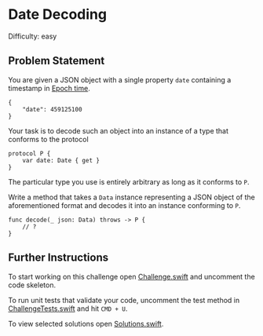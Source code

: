 Date Decoding
=============

Difficulty: easy

Problem Statement
-----------------

You are given a JSON object with a single property `date` containing a timestamp
in [Epoch time].

``` {.json}
{
    "date": 459125100
}
```

Your task is to decode such an object into an instance of a type that conforms
to the protocol

``` {.swift}
protocol P {
    var date: Date { get }
}
```

The particular type you use is entirely arbitrary as long as it conforms to `P`.

Write a method that takes a `Data` instance representing a JSON object of the
aforementioned format and decodes it into an instance conforming to `P`.

``` {.swift}
func decode(_ json: Data) throws -> P {
    // ?    
}
```

Further Instructions
--------------------

To start working on this challenge open [Challenge.swift] and uncomment the code
skeleton.

To run unit tests that validate your code, uncomment the test method in
[ChallengeTests.swift] and hit `CMD + U`.

To view selected solutions open [Solutions.swift].

  [Epoch time]: https://en.wikipedia.org/wiki/Unix_time
  [Challenge.swift]: Sources/DateDecoding/Challenge.swift
  [ChallengeTests.swift]: Tests/DateDecodingTests/ChallengeTests.swift
  [Solutions.swift]: Sources/DateDecoding/Solutions.swift
